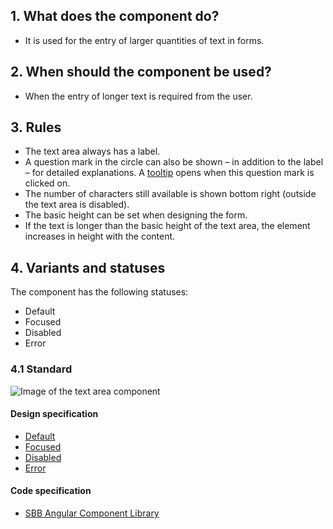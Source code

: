 ## 1. What does the component do? 
* It is used for the entry of larger quantities of text in forms.


## 2. When should the component be used?
* When the entry of longer text is required from the user.


## 3. Rules 
* The text area always has a label.
* A question mark in the circle can also be shown – in addition to the label – for detailed explanations. A [tooltip](https://digital.sbb.ch/de/webapps/components/tooltip) opens when this question mark is clicked on.
* The number of characters still available is shown bottom right (outside the text area is disabled).
* The basic height can be set when designing the form.
* If the text is longer than the basic height of the text area, the element increases in height with the content.


## 4. Variants and statuses
The component has the following statuses:
* Default
* Focused
* Disabled
* Error

### 4.1 Standard
![Image of the text area component](https://raw.githubusercontent.com/sbb-design-systems/sbb-design-system/master/webapp/components/textarea/images/textarea_default.png 'class: image')

#### Design specification
* [Default](https://sbb.invisionapp.com/d/main#/console/17140415/355318587/inspect)
* [Focused](https://sbb.invisionapp.com/d/main#/console/17140415/355318588/inspect)
* [Disabled](https://sbb.invisionapp.com/d/main#/console/17140415/355318586/inspect)
* [Error](https://sbb.invisionapp.com/d/main#/console/17140415/355318589/inspect)

#### Code specification
* [SBB Angular Component Library](https://sbb-angular.app.sbb.ch/latest/business/components/textarea)
